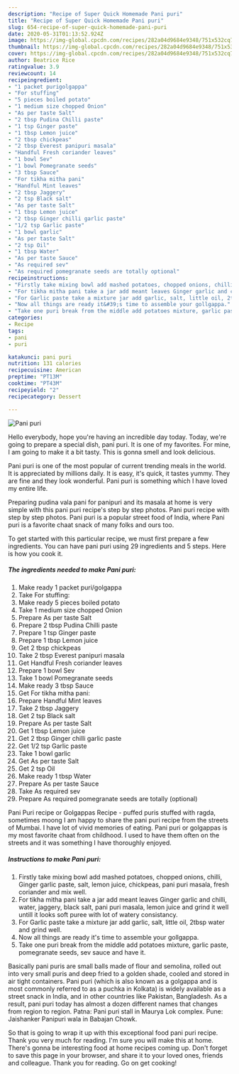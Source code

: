 ```yaml
---
description: "Recipe of Super Quick Homemade Pani puri"
title: "Recipe of Super Quick Homemade Pani puri"
slug: 654-recipe-of-super-quick-homemade-pani-puri
date: 2020-05-31T01:13:52.924Z
image: https://img-global.cpcdn.com/recipes/282a04d9684e9348/751x532cq70/pani-puri-recipe-main-photo.jpg
thumbnail: https://img-global.cpcdn.com/recipes/282a04d9684e9348/751x532cq70/pani-puri-recipe-main-photo.jpg
cover: https://img-global.cpcdn.com/recipes/282a04d9684e9348/751x532cq70/pani-puri-recipe-main-photo.jpg
author: Beatrice Rice
ratingvalue: 3.9
reviewcount: 14
recipeingredient:
- "1 packet purigolgappa"
- "For stuffing"
- "5 pieces boiled potato"
- "1 medium size chopped Onion"
- "As per taste Salt"
- "2 tbsp Pudina Chilli paste"
- "1 tsp Ginger paste"
- "1 tbsp Lemon juice"
- "2 tbsp chickpeas"
- "2 tbsp Everest panipuri masala"
- "Handful Fresh coriander leaves"
- "1 bowl Sev"
- "1 bowl Pomegranate seeds"
- "3 tbsp Sauce"
- "For tikha mitha pani"
- "Handful Mint leaves"
- "2 tbsp Jaggery"
- "2 tsp Black salt"
- "As per taste Salt"
- "1 tbsp Lemon juice"
- "2 tbsp Ginger chilli garlic paste"
- "1/2 tsp Garlic paste"
- "1 bowl garlic"
- "As per taste Salt"
- "2 tsp Oil"
- "1 tbsp Water"
- "As per taste Sauce"
- "As required sev"
- "As required pomegranate seeds are totally optional"
recipeinstructions:
- "Firstly take mixing bowl add mashed potatoes, chopped onions, chilli, Ginger garlic paste, salt, lemon juice, chickpeas, pani puri masala, fresh coriander and mix well."
- "For tikha mitha pani take a jar add meant leaves Ginger garlic and chilli, water, jaggery, black salt, pani puri masala, lemon juice and grind it well untill it looks soft puree with lot of watery consistancy."
- "For Garlic paste take a mixture jar add garlic, salt, little oil, 2tbsp water and grind well."
- "Now all things are ready it&#39;s time to assemble your gollgappa."
- "Take one puri break from the middle add potatoes mixture, garlic paste, pomegranate seeds, sev sauce and have it."
categories:
- Recipe
tags:
- pani
- puri

katakunci: pani puri 
nutrition: 131 calories
recipecuisine: American
preptime: "PT13M"
cooktime: "PT43M"
recipeyield: "2"
recipecategory: Dessert

---
```



![Pani puri](https://img-global.cpcdn.com/recipes/282a04d9684e9348/751x532cq70/pani-puri-recipe-main-photo.jpg)

Hello everybody, hope you're having an incredible day today. Today, we're going to prepare a special dish, pani puri. It is one of my favorites. For mine, I am going to make it a bit tasty. This is gonna smell and look delicious.

Pani puri is one of the most popular of current trending meals in the world. It is appreciated by millions daily. It is easy, it's quick, it tastes yummy. They are fine and they look wonderful. Pani puri is something which I have loved my entire life.

Preparing pudina vala pani for panipuri and its masala at home is very simple with this pani puri recipe&#39;s step by step photos. Pani puri recipe with step by step photos. Pani puri is a popular street food of India, where Pani puri is a favorite chaat snack of many folks and ours too.


To get started with this particular recipe, we must first prepare a few ingredients. You can have pani puri using 29 ingredients and 5 steps. Here is how you cook it.

<!--inarticleads1-->

##### The ingredients needed to make Pani puri:

1. Make ready 1 packet puri/golgappa
1. Take For stuffing:
1. Make ready 5 pieces boiled potato
1. Take 1 medium size chopped Onion
1. Prepare As per taste Salt
1. Prepare 2 tbsp Pudina Chilli paste
1. Prepare 1 tsp Ginger paste
1. Prepare 1 tbsp Lemon juice
1. Get 2 tbsp chickpeas
1. Take 2 tbsp Everest panipuri masala
1. Get Handful Fresh coriander leaves
1. Prepare 1 bowl Sev
1. Take 1 bowl Pomegranate seeds
1. Make ready 3 tbsp Sauce
1. Get For tikha mitha pani:
1. Prepare Handful Mint leaves
1. Take 2 tbsp Jaggery
1. Get 2 tsp Black salt
1. Prepare As per taste Salt
1. Get 1 tbsp Lemon juice
1. Get 2 tbsp Ginger chilli garlic paste
1. Get 1/2 tsp Garlic paste
1. Take 1 bowl garlic
1. Get As per taste Salt
1. Get 2 tsp Oil
1. Make ready 1 tbsp Water
1. Prepare As per taste Sauce
1. Take As required sev
1. Prepare As required pomegranate seeds are totally (optional)


Pani Puri recipe or Golgappas Recipe - puffed puris stuffed with ragda, sometimes moong I am happy to share the pani puri recipe from the streets of Mumbai. I have lot of vivid memories of eating. Pani puri or golgappas is my most favorite chaat from childhood. I used to have them often on the streets and it was something I have thoroughly enjoyed. 

<!--inarticleads2-->

##### Instructions to make Pani puri:

1. Firstly take mixing bowl add mashed potatoes, chopped onions, chilli, Ginger garlic paste, salt, lemon juice, chickpeas, pani puri masala, fresh coriander and mix well.
1. For tikha mitha pani take a jar add meant leaves Ginger garlic and chilli, water, jaggery, black salt, pani puri masala, lemon juice and grind it well untill it looks soft puree with lot of watery consistancy.
1. For Garlic paste take a mixture jar add garlic, salt, little oil, 2tbsp water and grind well.
1. Now all things are ready it&#39;s time to assemble your gollgappa.
1. Take one puri break from the middle add potatoes mixture, garlic paste, pomegranate seeds, sev sauce and have it.


Basically pani puris are small balls made of flour and semolina, rolled out into very small puris and deep fried to a golden shade, cooled and stored in air tight containers. Pani puri (which is also known as a golgappa and is most commonly referred to as a puchka in Kolkata) is widely available as a street snack in India, and in other countries like Pakistan, Bangladesh. As a result, pani puri today has almost a dozen different names that changes from region to region. Patna: Pani puri stall in Maurya Lok complex. Pune: Jaishanker Panipuri wala in Babajan Chowk. 

So that is going to wrap it up with this exceptional food pani puri recipe. Thank you very much for reading. I'm sure you will make this at home. There's gonna be interesting food at home recipes coming up. Don't forget to save this page in your browser, and share it to your loved ones, friends and colleague. Thank you for reading. Go on get cooking!
